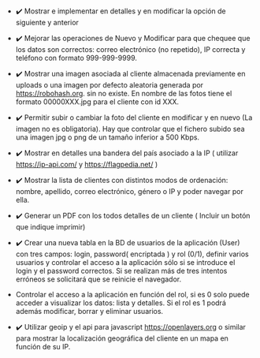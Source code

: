 - ✔️ Mostrar e implementar en detalles y en modificar la opción de siguiente y anterior

- ✔️ Mejorar las operaciones de Nuevo y Modificar para que chequee que los datos son correctos:  correo electrónico (no repetido), IP correcta y  teléfono con formato 999-999-9999.

- ✔️ Mostrar una imagen asociada al cliente almacenada previamente en uploads o una imagen por defecto aleatoria generada por https://robohash.org.  sin no existe. En nombre de las fotos tiene el formato 00000XXX.jpg para el cliente con id XXX.

- ✔️ Permitir subir o cambiar la foto del cliente en modificar y en nuevo (La imagen no es obligatoria). Hay que controlar que el fichero subido sea una imagen jpg  o png de un tamaño inferior a 500 Kbps. 

- ✔️ Mostrar en detalles una bandera del país asociado a la IP ( utilizar https://ip-api.com/  y  https://flagpedia.net/ )

- ✔️ Mostrar la lista de clientes con distintos modos de ordenación: nombre, apellido, correo electrónico, género o IP y poder navegar por ella. 

- ✔️ Generar un PDF con los todos detalles de un cliente ( Incluir un botón que indique imprimir)

- ✔️ Crear una nueva tabla en la BD de usuarios de la aplicación (User)  con tres campos: login, password( encriptada )  y rol (0/1), definir varios usuarios y controlar el acceso a la aplicación sólo si se introduce el login y el password correctos. Si se realizan más de tres intentos erróneos se solicitará que se reinicie el navegador.

- Controlar el acceso a la aplicación en función del rol, si es 0 solo puede acceder a visualizar los datos: lista y detalles. Si el rol es 1 podrá además modificar, borrar y eliminar usuarios.

- ✔️ Utilizar geoip y el api para javascript https://openlayers.org o similar para mostrar la localización geográfica del cliente  en un mapa en función de su IP.
